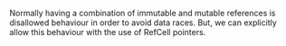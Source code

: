 Normally having a combination of immutable and mutable references is disallowed behaviour in order to avoid data races. But, we can explicitly allow this behaviour with the use of RefCell pointers. 